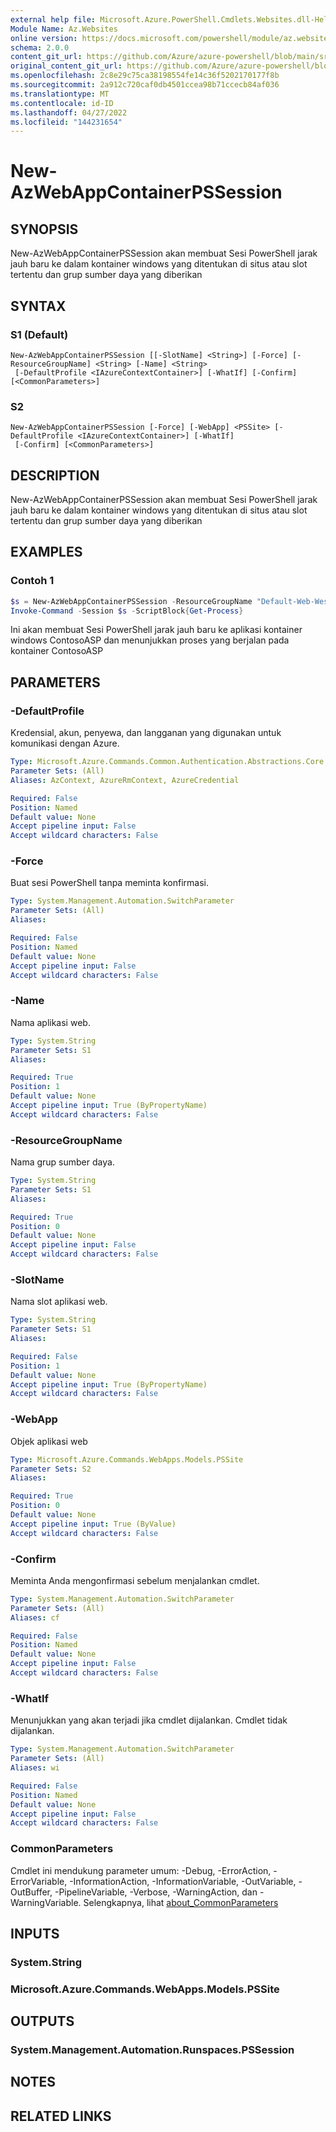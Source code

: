 ```yaml
---
external help file: Microsoft.Azure.PowerShell.Cmdlets.Websites.dll-Help.xml
Module Name: Az.Websites
online version: https://docs.microsoft.com/powershell/module/az.websites/new-azwebappcontainerpssession
schema: 2.0.0
content_git_url: https://github.com/Azure/azure-powershell/blob/main/src/Websites/Websites/help/New-AzWebAppContainerPSSession.md
original_content_git_url: https://github.com/Azure/azure-powershell/blob/main/src/Websites/Websites/help/New-AzWebAppContainerPSSession.md
ms.openlocfilehash: 2c8e29c75ca38198554fe14c36f5202170177f8b
ms.sourcegitcommit: 2a912c720caf0db4501ccea98b71ccecb84af036
ms.translationtype: MT
ms.contentlocale: id-ID
ms.lasthandoff: 04/27/2022
ms.locfileid: "144231654"
---
```

# New-AzWebAppContainerPSSession

## SYNOPSIS
New-AzWebAppContainerPSSession akan membuat Sesi PowerShell jarak jauh baru ke dalam kontainer windows yang ditentukan di situs atau slot tertentu dan grup sumber daya yang diberikan

## SYNTAX

### S1 (Default)
```
New-AzWebAppContainerPSSession [[-SlotName] <String>] [-Force] [-ResourceGroupName] <String> [-Name] <String>
 [-DefaultProfile <IAzureContextContainer>] [-WhatIf] [-Confirm] [<CommonParameters>]
```

### S2
```
New-AzWebAppContainerPSSession [-Force] [-WebApp] <PSSite> [-DefaultProfile <IAzureContextContainer>] [-WhatIf]
 [-Confirm] [<CommonParameters>]
```

## DESCRIPTION
New-AzWebAppContainerPSSession akan membuat Sesi PowerShell jarak jauh baru ke dalam kontainer windows yang ditentukan di situs atau slot tertentu dan grup sumber daya yang diberikan

## EXAMPLES

### Contoh 1
```powershell
$s = New-AzWebAppContainerPSSession -ResourceGroupName "Default-Web-WestUS" -Name "ContosoASP"
Invoke-Command -Session $s -ScriptBlock{Get-Process}
```

Ini akan membuat Sesi PowerShell jarak jauh baru ke aplikasi kontainer windows ContosoASP dan menunjukkan proses yang berjalan pada kontainer ContosoASP

## PARAMETERS

### -DefaultProfile
Kredensial, akun, penyewa, dan langganan yang digunakan untuk komunikasi dengan Azure.

```yaml
Type: Microsoft.Azure.Commands.Common.Authentication.Abstractions.Core.IAzureContextContainer
Parameter Sets: (All)
Aliases: AzContext, AzureRmContext, AzureCredential

Required: False
Position: Named
Default value: None
Accept pipeline input: False
Accept wildcard characters: False
```

### -Force
Buat sesi PowerShell tanpa meminta konfirmasi.

```yaml
Type: System.Management.Automation.SwitchParameter
Parameter Sets: (All)
Aliases:

Required: False
Position: Named
Default value: None
Accept pipeline input: False
Accept wildcard characters: False
```

### -Name
Nama aplikasi web.

```yaml
Type: System.String
Parameter Sets: S1
Aliases:

Required: True
Position: 1
Default value: None
Accept pipeline input: True (ByPropertyName)
Accept wildcard characters: False
```

### -ResourceGroupName
Nama grup sumber daya.

```yaml
Type: System.String
Parameter Sets: S1
Aliases:

Required: True
Position: 0
Default value: None
Accept pipeline input: False
Accept wildcard characters: False
```

### -SlotName
Nama slot aplikasi web.

```yaml
Type: System.String
Parameter Sets: S1
Aliases:

Required: False
Position: 1
Default value: None
Accept pipeline input: True (ByPropertyName)
Accept wildcard characters: False
```

### -WebApp
Objek aplikasi web

```yaml
Type: Microsoft.Azure.Commands.WebApps.Models.PSSite
Parameter Sets: S2
Aliases:

Required: True
Position: 0
Default value: None
Accept pipeline input: True (ByValue)
Accept wildcard characters: False
```

### -Confirm
Meminta Anda mengonfirmasi sebelum menjalankan cmdlet.

```yaml
Type: System.Management.Automation.SwitchParameter
Parameter Sets: (All)
Aliases: cf

Required: False
Position: Named
Default value: None
Accept pipeline input: False
Accept wildcard characters: False
```

### -WhatIf
Menunjukkan yang akan terjadi jika cmdlet dijalankan. Cmdlet tidak dijalankan.

```yaml
Type: System.Management.Automation.SwitchParameter
Parameter Sets: (All)
Aliases: wi

Required: False
Position: Named
Default value: None
Accept pipeline input: False
Accept wildcard characters: False
```

### CommonParameters
Cmdlet ini mendukung parameter umum: -Debug, -ErrorAction, -ErrorVariable, -InformationAction, -InformationVariable, -OutVariable, -OutBuffer, -PipelineVariable, -Verbose, -WarningAction, dan -WarningVariable. Selengkapnya, lihat [about_CommonParameters](http://go.microsoft.com/fwlink/?LinkID=113216)

## INPUTS

### System.String

### Microsoft.Azure.Commands.WebApps.Models.PSSite

## OUTPUTS

### System.Management.Automation.Runspaces.PSSession

## NOTES

## RELATED LINKS
